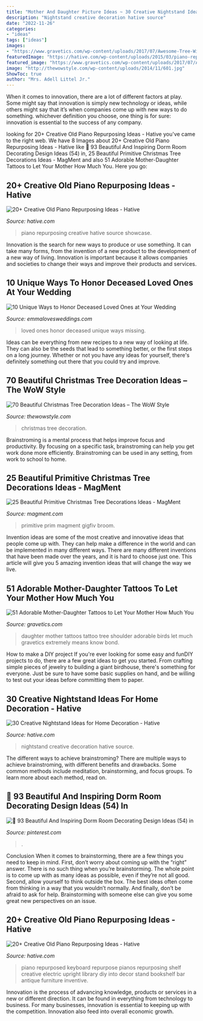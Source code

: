```yaml
---
title: "Mother And Daughter Picture Ideas ~ 30 Creative Nightstand Ideas For Home Decoration"
description: "Nightstand creative decoration hative source"
date: "2022-11-26"
categories:
- "ideas"
tags: ["ideas"]
images:
- "https://www.gravetics.com/wp-content/uploads/2017/07/Awesome-Tree-With-Birds-On-Shoulder-Mother-Daughter-Tattoo-Idea.jpg"
featuredImage: "https://hative.com/wp-content/uploads/2015/03/piano-repurposing-ideas/15-creative-old-piano-repurposing-ideas.jpg"
featured_image: "https://www.gravetics.com/wp-content/uploads/2017/07/Awesome-Tree-With-Birds-On-Shoulder-Mother-Daughter-Tattoo-Idea.jpg"
image: "http://thewowstyle.com/wp-content/uploads/2014/11/601.jpg"
ShowToc: true
author: "Mrs. Adell Littel Jr."
---
```



When it comes to innovation, there are a lot of different factors at play. Some might say that innovation is simply new technology or ideas, while others might say that it’s when companies come up with new ways to do something. whichever definition you choose, one thing is for sure: innovation is essential to the success of any company.

	

		
looking for 20+ Creative Old Piano Repurposing Ideas - Hative you've came to the right web. We have 8 Images about 20+ Creative Old Piano Repurposing Ideas - Hative like 🔺 93 Beautiful And Inspiring Dorm Room Decorating Design Ideas (54) in, 25 Beautiful Primitive Christmas Tree Decorations Ideas - MagMent and also 51 Adorable Mother-Daughter Tattoos to Let Your Mother How Much You. Here you go:
		
    
## 20+ Creative Old Piano Repurposing Ideas - Hative

<img loading=lazy src="https://hative.com/wp-content/uploads/2015/03/piano-repurposing-ideas/3-creative-old-piano-repurposing-ideas.jpg" onerror="this.onerror=null;this.src='https://tse2.mm.bing.net/th?id=OIP.fZyI6Aend51J7hFtCSwxMQAAAA&amp;pid=15.1';" alt="20+ Creative Old Piano Repurposing Ideas - Hative">

_Source: hative.com_

>piano repurposing creative hative source showcase. 

	

Innovation is the search for new ways to produce or use something. It can take many forms, from the invention of a new product to the development of a new way of living. Innovation is important because it allows companies and societies to change their ways and improve their products and services.

    
## 10 Unique Ways To Honor Deceased Loved Ones At Your Wedding

<img loading=lazy src="http://emmalovesweddings.com/wp-content/uploads/2017/08/Honor-Missing-Loved-Ones-Wedding-Ideas.jpg" onerror="this.onerror=null;this.src='https://tse3.mm.bing.net/th?id=OIP.J_a6kZeoU0ruIwNmmeG4qAHaLH&amp;pid=15.1';" alt="10 Unique Ways to Honor Deceased Loved Ones at Your Wedding">

_Source: emmalovesweddings.com_

>loved ones honor deceased unique ways missing. 

	

Ideas can be everything from new recipes to a new way of looking at life. They can also be the seeds that lead to something better, or the first steps on a long journey. Whether or not you have any ideas for yourself, there's definitely something out there that you could try and improve.

    
## 70 Beautiful Christmas Tree Decoration Ideas – The WoW Style

<img loading=lazy src="http://thewowstyle.com/wp-content/uploads/2014/11/601.jpg" onerror="this.onerror=null;this.src='https://tse2.mm.bing.net/th?id=OIP.i4nEPrcEOh6iRf4dUU2hmQDhEs&amp;pid=15.1';" alt="70 Beautiful Christmas Tree Decoration Ideas – The WoW Style">

_Source: thewowstyle.com_

>christmas tree decoration. 

	

Brainstroming is a mental process that helps improve focus and productivity. By focusing on a specific task, brainstroming can help you get work done more efficiently. Brainstroming can be used in any setting, from work to school to home.

    
## 25 Beautiful Primitive Christmas Tree Decorations Ideas - MagMent

<img loading=lazy src="http://magment.com/wp-content/uploads/2016/10/Pinterest-Primitive-Christmas-Trees-2016.jpg" onerror="this.onerror=null;this.src='https://tse3.mm.bing.net/th?id=OIP.uzbszIdkXCPIUc8J7xjl2gHaJ4&amp;pid=15.1';" alt="25 Beautiful Primitive Christmas Tree Decorations Ideas - MagMent">

_Source: magment.com_

>primitive prim magment gigfiv broom. 

	

Invention ideas are some of the most creative and innovative ideas that people come up with. They can help make a difference in the world and can be implemented in many different ways. There are many different inventions that have been made over the years, and it is hard to choose just one. This article will give you 5 amazing invention ideas that will change the way we live.

    
## 51 Adorable Mother-Daughter Tattoos To Let Your Mother How Much You

<img loading=lazy src="https://www.gravetics.com/wp-content/uploads/2017/07/Awesome-Tree-With-Birds-On-Shoulder-Mother-Daughter-Tattoo-Idea.jpg" onerror="this.onerror=null;this.src='https://tse2.mm.bing.net/th?id=OIP.PSe6ahlFuvpyXrfEE3HHoQHaFj&amp;pid=15.1';" alt="51 Adorable Mother-Daughter Tattoos to Let Your Mother How Much You">

_Source: gravetics.com_

>daughter mother tattoos tattoo tree shoulder adorable birds let much gravetics extremely means know bond. 

	

How to make a DIY project
If you're ever looking for some easy and funDIY projects to do, there are a few great ideas to get you started. From crafting simple pieces of jewelry to building a giant birdhouse, there's something for everyone. Just be sure to have some basic supplies on hand, and be willing to test out your ideas before committing them to paper.

    
## 30 Creative Nightstand Ideas For Home Decoration - Hative

<img loading=lazy src="https://hative.com/wp-content/uploads/2014/06/nightstand-ideas/6-nightstand-ideas.jpg" onerror="this.onerror=null;this.src='https://tse2.mm.bing.net/th?id=OIP.xYB_v6T5SEGXppU_rZy6ogHaKP&amp;pid=15.1';" alt="30 Creative Nightstand Ideas for Home Decoration - Hative">

_Source: hative.com_

>nightstand creative decoration hative source. 

	

The different ways to achieve brainstroming?
There are multiple ways to achieve brainstroming, with different benefits and drawbacks. Some common methods include meditation, brainstorming, and focus groups. To learn more about each method, read on.

    
## 🔺 93 Beautiful And Inspiring Dorm Room Decorating Design Ideas (54) In

<img loading=lazy src="https://i.pinimg.com/736x/9a/24/6b/9a246bf4b216842cbbd5bfac17119f2a.jpg" onerror="this.onerror=null;this.src='https://tse2.mm.bing.net/th?id=OIP.dvPkM1uHXNHnqp0qxUnmNgHaJ4&amp;pid=15.1';" alt="🔺 93 Beautiful And Inspiring Dorm Room Decorating Design Ideas (54) in">

_Source: pinterest.com_

>. 

	

Conclusion
When it comes to brainstorming, there are a few things you need to keep in mind. First, don’t worry about coming up with the “right” answer. There is no such thing when you’re brainstorming. The whole point is to come up with as many ideas as possible, even if they’re not all good. Second, allow yourself to think outside the box. The best ideas often come from thinking in a way that you wouldn’t normally. And finally, don’t be afraid to ask for help. Brainstorming with someone else can give you some great new perspectives on an issue.

    
## 20+ Creative Old Piano Repurposing Ideas - Hative

<img loading=lazy src="https://hative.com/wp-content/uploads/2015/03/piano-repurposing-ideas/15-creative-old-piano-repurposing-ideas.jpg" onerror="this.onerror=null;this.src='https://tse2.mm.bing.net/th?id=OIP.yRuFvQ43ztKTl6poEME0NQHaFj&amp;pid=15.1';" alt="20+ Creative Old Piano Repurposing Ideas - Hative">

_Source: hative.com_

>piano repurposed keyboard repurpose pianos repurposing shelf creative electric upright library diy into decor stand bookshelf bar antique furniture inventive. 

	

Innovation is the process of advancing knowledge, products or services in a new or different direction. It can be found in everything from technology to business. For many businesses, innovation is essential to keeping up with the competition. Innovation also feed into overall economic growth.

